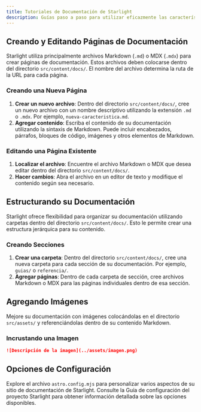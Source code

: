 ```yaml
---
title: Tutoriales de Documentación de Starlight
description: Guías paso a paso para utilizar eficazmente las características de Starlight para construir su sitio de documentación.
---
```


## Creando y Editando Páginas de Documentación

Starlight utiliza principalmente archivos Markdown (`.md`) o MDX (`.mdx`) para crear páginas de documentación. Estos archivos deben colocarse dentro del directorio `src/content/docs/`. El nombre del archivo determina la ruta de la URL para cada página. 

### Creando una Nueva Página

1.  **Crear un nuevo archivo**: Dentro del directorio `src/content/docs/`, cree un nuevo archivo con un nombre descriptivo utilizando la extensión `.md` o `.mdx`. Por ejemplo, `nueva-caracteristica.md`.
2.  **Agregar contenido**: Escriba el contenido de su documentación utilizando la sintaxis de Markdown. Puede incluir encabezados, párrafos, bloques de código, imágenes y otros elementos de Markdown.

### Editando una Página Existente

1.  **Localizar el archivo**: Encuentre el archivo Markdown o MDX que desea editar dentro del directorio `src/content/docs/`. 
2.  **Hacer cambios**: Abra el archivo en un editor de texto y modifique el contenido según sea necesario.

## Estructurando su Documentación

Starlight ofrece flexibilidad para organizar su documentación utilizando carpetas dentro del directorio `src/content/docs/`. Esto le permite crear una estructura jerárquica para su contenido.

### Creando Secciones

1.  **Crear una carpeta**: Dentro del directorio `src/content/docs/`, cree una nueva carpeta para cada sección de su documentación. Por ejemplo, `guias/` o `referencia/`.
2.  **Agregar páginas**: Dentro de cada carpeta de sección, cree archivos Markdown o MDX para las páginas individuales dentro de esa sección.

## Agregando Imágenes

Mejore su documentación con imágenes colocándolas en el directorio `src/assets/` y referenciándolas dentro de su contenido Markdown.

### Incrustando una Imagen

```markdown
![Descripción de la imagen](../assets/imagen.png)
```

## Opciones de Configuración

Explore el archivo `astro.config.mjs` para personalizar varios aspectos de su sitio de documentación de Starlight. Consulte la Guía de configuración del proyecto Starlight para obtener información detallada sobre las opciones disponibles. 
